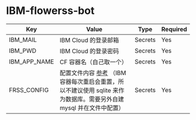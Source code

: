 # IBM-flowerss-bot


Key | Value | Type | Required
-- | -- | -- | --
IBM_MAIL | IBM Cloud 的登录邮箱 | Secrets | Yes
IBM_PWD | IBM Cloud 的登录密码 | Secrets | Yes
IBM_APP_NAME | CF 容器名（自己取一个） | Secrets | Yes
FRSS_CONFIG | 配置文件内容 [参考](https://flowerss-bot.now.sh/#/install?id=%e9%85%8d%e7%bd%ae) （IBM 容器每次重启会重置，所以不建议使用 sqlite 来作为数据库。需要另外自建 mysql 并在文件中配置）| Secrets | Yes
